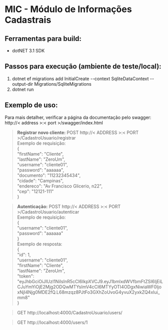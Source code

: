# MIC - Módulo de Informações Cadastrais  
  
## Ferramentas para build:  
- dotNET 3.1 SDK  
  
## Passos para execução (ambiente de teste/local):
1) dotnet ef migrations add InitialCreate --context SqliteDataContext --output-dir Migrations/SqliteMigrations  
2) dotnet run  
    
## Exemplo de uso:  
Para mais detalher, verificar a página da documentação pelo swagger: http://< address >:< port >/swagger/index.html  
  
  > **Registrar novo cliente:** POST http://< ADDRESS >:< PORT >/CadastroUsuario/registrar  
  >  Exemplo de requisição:   
> {  
> "firstName": "Cliente",  
> "lastName": "ZeroUm",  
> "username": "cliente01",  
> "password": "aaaaaa",  
> "documento": "11232345434",  
> "cidade": "Campinas",  
> "endereco": "Av Francisco Glicerio, n22",  
> "cep": "12121-111"  
> }  
  
> **Autenticação:** POST http://< ADDRESS >:< PORT >/CadastroUsuario/autenticar  
>  Exemplo de requisição:   
> {  
> "username": "cliente01",  
> "password": "aaaaaa"  
> }  
> Exemplo de resposta:  
> {  
> "id": 1,  
> "username": "cliente01",  
> "firstName": "Cliente",  
> "lastName": "ZeroUm",  
> "token": "eyJhbGciOiJIUzI1NiIsInR5cCI6IkpXVCJ9.eyJ1bmlxdWVfbmFtZSI6IjEiLCJuYmYiOjE2Mjg2ODQwMTYsImV4cCI6MTYyOTI4ODgxNiwiaWF0IjoxNjI4Njg0MDE2fQ.L68mzqz8PJtFo3GXhZoUvoG4yvuX2yxkZQ4xlui_mm8"  
> }  
   
> GET http://localhost:4000/CadastroUsuario/users/  
  
> GET http://localhost:4000/users/1  